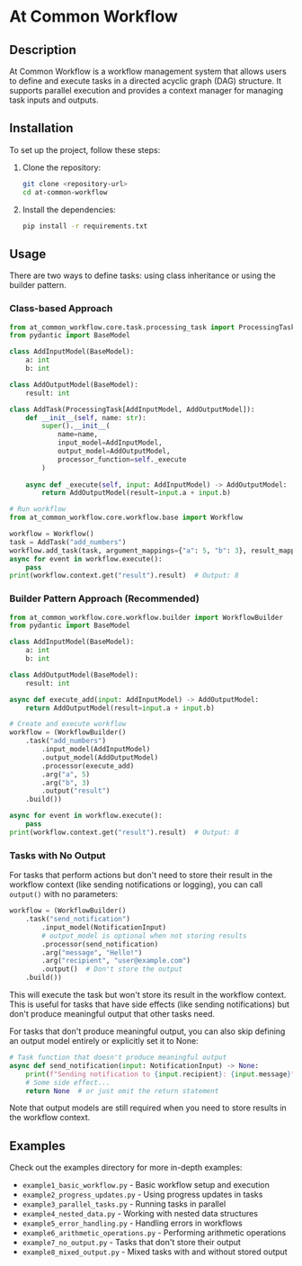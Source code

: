 # At Common Workflow

## Description
At Common Workflow is a workflow management system that allows users to define and execute tasks in a directed acyclic graph (DAG) structure. It supports parallel execution and provides a context manager for managing task inputs and outputs.

## Installation
To set up the project, follow these steps:

1. Clone the repository:
   ```bash
   git clone <repository-url>
   cd at-common-workflow
   ```
2. Install the dependencies:
   ```bash
   pip install -r requirements.txt
   ```

## Usage
There are two ways to define tasks: using class inheritance or using the builder pattern.

### Class-based Approach
```python
from at_common_workflow.core.task.processing_task import ProcessingTask
from pydantic import BaseModel

class AddInputModel(BaseModel):
    a: int
    b: int

class AddOutputModel(BaseModel):
    result: int

class AddTask(ProcessingTask[AddInputModel, AddOutputModel]):
    def __init__(self, name: str):
        super().__init__(
            name=name,
            input_model=AddInputModel,
            output_model=AddOutputModel,
            processor_function=self._execute
        )
    
    async def _execute(self, input: AddInputModel) -> AddOutputModel:
        return AddOutputModel(result=input.a + input.b)

# Run workflow
from at_common_workflow.core.workflow.base import Workflow

workflow = Workflow()
task = AddTask("add_numbers")
workflow.add_task(task, argument_mappings={"a": 5, "b": 3}, result_mapping="result")
async for event in workflow.execute():
    pass
print(workflow.context.get("result").result)  # Output: 8
```

### Builder Pattern Approach (Recommended)
```python
from at_common_workflow.core.workflow.builder import WorkflowBuilder
from pydantic import BaseModel

class AddInputModel(BaseModel):
    a: int
    b: int

class AddOutputModel(BaseModel):
    result: int

async def execute_add(input: AddInputModel) -> AddOutputModel:
    return AddOutputModel(result=input.a + input.b)

# Create and execute workflow
workflow = (WorkflowBuilder()
    .task("add_numbers")
        .input_model(AddInputModel)
        .output_model(AddOutputModel)
        .processor(execute_add)
        .arg("a", 5)
        .arg("b", 3)
        .output("result")
    .build())

async for event in workflow.execute():
    pass
print(workflow.context.get("result").result)  # Output: 8
```

### Tasks with No Output
For tasks that perform actions but don't need to store their result in the workflow context (like sending notifications or logging), you can call `output()` with no parameters:

```python
workflow = (WorkflowBuilder()
    .task("send_notification")
        .input_model(NotificationInput)
        # output_model is optional when not storing results
        .processor(send_notification)
        .arg("message", "Hello!")
        .arg("recipient", "user@example.com")
        .output()  # Don't store the output
    .build())
```

This will execute the task but won't store its result in the workflow context. This is useful for tasks that have side effects (like sending notifications) but don't produce meaningful output that other tasks need.

For tasks that don't produce meaningful output, you can also skip defining an output model entirely or explicitly set it to None:

```python
# Task function that doesn't produce meaningful output
async def send_notification(input: NotificationInput) -> None:
    print(f"Sending notification to {input.recipient}: {input.message}")
    # Some side effect...
    return None  # or just omit the return statement
```

Note that output models are still required when you need to store results in the workflow context.

## Examples
Check out the examples directory for more in-depth examples:

- `example1_basic_workflow.py` - Basic workflow setup and execution
- `example2_progress_updates.py` - Using progress updates in tasks
- `example3_parallel_tasks.py` - Running tasks in parallel
- `example4_nested_data.py` - Working with nested data structures
- `example5_error_handling.py` - Handling errors in workflows
- `example6_arithmetic_operations.py` - Performing arithmetic operations
- `example7_no_output.py` - Tasks that don't store their output
- `example8_mixed_output.py` - Mixed tasks with and without stored output